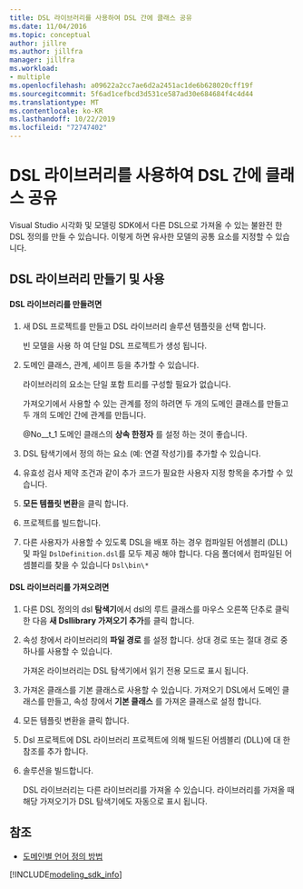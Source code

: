 ```yaml
---
title: DSL 라이브러리를 사용하여 DSL 간에 클래스 공유
ms.date: 11/04/2016
ms.topic: conceptual
author: jillre
ms.author: jillfra
manager: jillfra
ms.workload:
- multiple
ms.openlocfilehash: a09622a2cc7ae6d2a2451ac1de6b628020cff19f
ms.sourcegitcommit: 5f6ad1cefbcd3d531ce587ad30e684684f4c4d44
ms.translationtype: MT
ms.contentlocale: ko-KR
ms.lasthandoff: 10/22/2019
ms.locfileid: "72747402"
---
```

# <a name="sharing-classes-between-dsls-by-using-a-dsl-library"></a>DSL 라이브러리를 사용하여 DSL 간에 클래스 공유
Visual Studio 시각화 및 모델링 SDK에서 다른 DSL으로 가져올 수 있는 불완전 한 DSL 정의를 만들 수 있습니다. 이렇게 하면 유사한 모델의 공통 요소를 지정할 수 있습니다.

## <a name="creating-and-using-dsl-libraries"></a>DSL 라이브러리 만들기 및 사용

#### <a name="to-create-a-dsl-library"></a>DSL 라이브러리를 만들려면

1. 새 DSL 프로젝트를 만들고 DSL 라이브러리 솔루션 템플릿을 선택 합니다.

     빈 모델을 사용 하 여 단일 DSL 프로젝트가 생성 됩니다.

2. 도메인 클래스, 관계, 셰이프 등을 추가할 수 있습니다.

     라이브러리의 요소는 단일 포함 트리를 구성할 필요가 없습니다.

     가져오기에서 사용할 수 있는 관계를 정의 하려면 두 개의 도메인 클래스를 만들고 두 개의 도메인 간에 관계를 만듭니다.

     @No__t_1 도메인 클래스의 **상속 한정자** 를 설정 하는 것이 좋습니다.

3. DSL 탐색기에서 정의 하는 요소 (예: 연결 작성기)를 추가할 수 있습니다.

4. 유효성 검사 제약 조건과 같이 추가 코드가 필요한 사용자 지정 항목을 추가할 수 있습니다.

5. **모든 템플릿 변환**을 클릭 합니다.

6. 프로젝트를 빌드합니다.

7. 다른 사용자가 사용할 수 있도록 DSL을 배포 하는 경우 컴파일된 어셈블리 (DLL) 및 파일 `DslDefinition.dsl`를 모두 제공 해야 합니다. 다음 폴더에서 컴파일된 어셈블리를 찾을 수 있습니다 `Dsl\bin\*`

#### <a name="to-import-a-dsl-library"></a>DSL 라이브러리를 가져오려면

1. 다른 DSL 정의의 dsl **탐색기**에서 dsl의 루트 클래스를 마우스 오른쪽 단추로 클릭 한 다음 **새 Dsllibrary 가져오기 추가**를 클릭 합니다.

2. 속성 창에서 라이브러리의 **파일 경로** 를 설정 합니다. 상대 경로 또는 절대 경로 중 하나를 사용할 수 있습니다.

    가져온 라이브러리는 DSL 탐색기에서 읽기 전용 모드로 표시 됩니다.

3. 가져온 클래스를 기본 클래스로 사용할 수 있습니다. 가져오기 DSL에서 도메인 클래스를 만들고, 속성 창에서 **기본 클래스** 를 가져온 클래스로 설정 합니다.

4. 모든 템플릿 변환을 클릭 합니다.

5. Dsl 프로젝트에 DSL 라이브러리 프로젝트에 의해 빌드된 어셈블리 (DLL)에 대 한 참조를 추가 합니다.

6. 솔루션을 빌드합니다.

   DSL 라이브러리는 다른 라이브러리를 가져올 수 있습니다. 라이브러리를 가져올 때 해당 가져오기가 DSL 탐색기에도 자동으로 표시 됩니다.

## <a name="see-also"></a>참조

- [도메인별 언어 정의 방법](../modeling/how-to-define-a-domain-specific-language.md)

[!INCLUDE[modeling_sdk_info](includes/modeling_sdk_info.md)]
